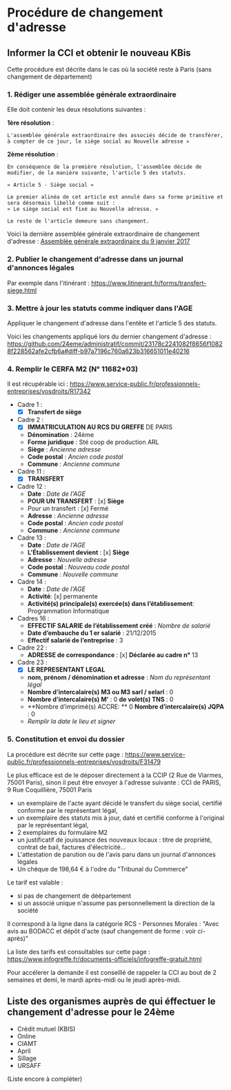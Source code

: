 # Procédure de changement d'adresse

##  Informer la CCI et obtenir le nouveau KBis

Cette procédure est décrite dans le cas où la société reste à Paris (sans changement de département)

### 1. Rédiger une assemblée générale extraordinaire

Elle doit contenir les deux résolutions suivantes :

**1ère résolution** :

    L'assemblée générale extraordinaire des associés décide de transférer, à compter de ce jour, le siège social au Nouvelle adresse »

**2ème résolution** :

    En conséquence de la première résolution, l'assemblée décide de modifier, de la manière suivante, l'article 5 des statuts.

    « Article 5 - Siège social »

    Le premier alinéa de cet article est annulé dans sa forme primitive et sera désormais libellé comme suit :
    « Le siège social est fixé au Nouvelle adresse. »

    Le reste de l'article demeure sans changement.

Voici la dernière assemblée générale extraordinaire de changement d'adresse : [Assemblée générale extraordinaire du 9 janvier 2017](https://github.com/24eme/administratif/blob/master/20170109_assemblee_generale_extraordinaire.md)


### 2. Publier le changement d'adresse dans un journal d'annonces légales

Par exemple dans l'itinérant : https://www.litinerant.fr/forms/transfert-siege.html

### 3. Mettre à jour les statuts comme indiquer dans l'AGE

Appliquer le changement d'adresse dans l'entête et l'article 5 des statuts.

Voici les changements appliqué lors du dernier changement d'adresse : https://github.com/24eme/administratif/commit/23178c2241082f8656f10828f228562afe2cfb6a#diff-b97a7196c760a623b316651011e40216

### 4. Remplir le CERFA M2 (N° 11682*03)

Il est récupérable ici : https://www.service-public.fr/professionnels-entreprises/vosdroits/R17342

* Cadre 1 :
    * [x] **Transfert de siège**
* Cadre 2 :
    * [x] **IMMATRICULATION AU RCS DU GREFFE** DE PARIS
    * **Dénomination** : 24ème
    * **Forme juridique** : Sté coop de production ARL
    * **Siège** : *Ancienne adresse*
    * **Code postal** : *Ancien code postal*
    * **Commune** : *Ancienne commune*
* Cadre 11 :
    * [x] **TRANSFERT**
* Cadre 12 :
    * **Date** : *Date de l'AGE*
    * **POUR UN TRANSFERT** : [x] **Siège**
    * Pour un transfert : [x] Fermé
    * **Adresse** : *Ancienne adresse*
    * **Code postal** : *Ancien code postal*
    * **Commune** : *Ancienne commune*
* Cadre 13 :
    * **Date** : *Date de l'AGE*
    * **L'Établissement devient** : [x] **Siège**
    * **Adresse** : *Nouvelle adresse*
    * **Code postal** : *Nouveau code postal*
    * **Commune** : *Nouvelle commune*
* Cadre 14 :
    * **Date** : *Date de l'AGE*
    * **Activité**: [x] permanente
    * **Activité(s) principale(s) exercée(s) dans l’établissement**: Programmation Informatique
* Cadres 16 :
    * **EFFECTIF SALARIE de l’établissement créé** : *Nombre de salarié*
    * **Date d’embauche du 1 er salarié** : 21/12/2015
    * **Effectif salarié de l’entreprise** : 3
* Cadre 22 :
    * **ADRESSE de correspondance** : [x] **Déclarée au cadre n°** 13
* Cadre 23 :
    * [x] **LE REPRESENTANT LEGAL**
    * **nom, prénom / dénomination et adresse** : *Nom du représentant légal*
    * **Nombre d’intercalaire(s) M3 ou M3 sarl / selarl** : 0
    * **Nombre d’intercalaire(s) M’** : 0 **de volet(s) TNS** : 0
    * **Nombre d’imprimé(s) ACCRE: ** 0 **Nombre d’intercalaire(s) JQPA** : 0
    * *Remplir la date le lieu et signer*

### 5. Constitution et envoi du dossier

La procédure est décrite sur cette page : https://www.service-public.fr/professionnels-entreprises/vosdroits/F31479

Le plus efficace est de le déposer directement à la CCIP (2 Rue de Viarmes, 75001 Paris), sinon il peut être envoyer à l'adresse suivante : CCI de PARIS, 9 Rue Coquillière, 75001 Paris

* un exemplaire de l'acte ayant décidé le transfert du siège social, certifié conforme par le représentant légal,
* un exemplaire des statuts mis à jour, daté et certifié conforme à l'original par le représentant légal,
* 2 exemplaires du formulaire M2
* un justificatif de jouissance des nouveaux locaux : titre de propriété, contrat de bail, factures d'électricité...
* L'attestation de parution ou de l'avis paru dans un journal d'annonces légales
* Un chèque de 198,64 € à l'odre du "Tribunal du Commerce"

Le tarif est valable :
* si pas de changement de déépartement
* si un associé unique n'assume pas personnellement la direction de la société

Il correspond à la ligne dans la catégorie RCS - Personnes Morales : "Avec avis au BODACC et dépôt d'acte (sauf changement de forme : voir ci-après)"

La liste des tarifs est consultables sur cette page : https://www.infogreffe.fr/documents-officiels/infogreffe-gratuit.html

Pour accélerer la demande il est conseillé de rappeler la CCI au bout de 2 semaines et demi, le mardi après-midi ou le jeudi après-midi.

## Liste des organismes auprès de qui éffectuer le changement d'adresse pour le 24ème

* Crédit mutuel (KBIS)
* Online
* CIAMT
* April
* Sillage
* URSAFF

(Liste encore à compléter)
